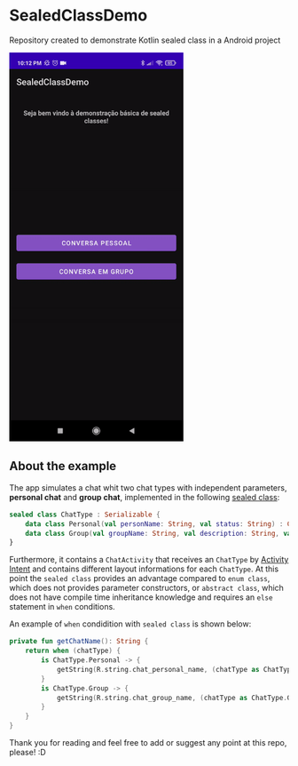 # SealedClassDemo
 Repository created to demonstrate Kotlin sealed class in a Android project

<img src="/media/app.gif" height="700" />

## About the example

The app simulates a chat whit two chat types with independent parameters, **personal chat** and **group chat**, implemented in the following [sealed class](https://kotlinlang.org/docs/sealed-classes.html):

``` kotlin
sealed class ChatType : Serializable {
    data class Personal(val personName: String, val status: String) : ChatType()
    data class Group(val groupName: String, val description: String, val creationDate: Date) : ChatType()
}
```

Furthermore, it contains a `ChatActivity` that receives an `ChatType` by [Activity Intent](https://developer.android.com/training/basics/firstapp/starting-activity) and contains different layout informations for each `ChatType`. At this point the `sealed class` provides an advantage compared to `enum class`, which does not provides parameter constructors, or `abstract class`, which does not have compile time inheritance knowledge and requires an `else` statement in `when` conditions.

An example of `when` condidition with `sealed class` is shown below:

``` kotlin
private fun getChatName(): String {
    return when (chatType) {
        is ChatType.Personal -> {
            getString(R.string.chat_personal_name, (chatType as ChatType.Personal).personName)
        }
        is ChatType.Group -> {
            getString(R.string.chat_group_name, (chatType as ChatType.Group).groupName)
        }
    }
}
```

Thank you for reading and feel free to add or suggest any point at this repo, please! :D

